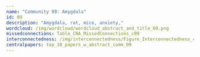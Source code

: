```yaml
---
name: "Community 09: Amygdala"
id: 09
description: "Amygdala, rat, mice, anxiety,"
wordcloud: /img/wordcloud/wordcloud_abstract_and_title_09.png
missedconnections: Table_CNA_MissedConnections_c09
interconnectedness: /img/interconnectedness/Figure_Interconnectedness_c09.png
centralpapers: top_10_papers_w_abstract_comm_09
---
```

